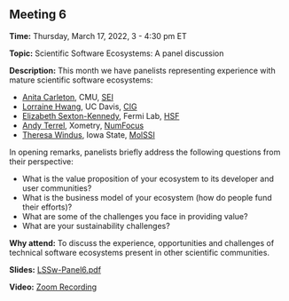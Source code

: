 ## Meeting 6

**Time:** Thursday, March 17, 2022, 3 - 4:30 pm ET

**Topic:** Scientific Software Ecosystems: A panel discussion

**Description:** This month we have panelists representing experience with mature scientific software ecosystems:
- [Anita Carleton](https://www.sei.cmu.edu/about/leadership/display.cfm?customel_datapageid_2623=3987), CMU, [SEI](https://www.sei.cmu.edu)
- [Lorraine Hwang](https://geodynamics.org/cig/about/people/profile-hwang/), UC Davis, [CIG](https://geodynamics.org)
- [Elizabeth Sexton-Kennedy](https://computing.fnal.gov/liz-sexton-kennedy/), Fermi Lab, [HSF](https://hepsoftwarefoundation.org)
- [Andy Terrel](http://andy.terrel.us), Xometry, [NumFocus](https://numfocus.org)
- [Theresa Windus](https://www.chem.iastate.edu/people/theresa-windus), Iowa State, [MolSSI](https://molssi.org)

In opening remarks, panelists briefly address the following questions from their perspective:
- What is the value proposition of your ecosystem to its developer and user communities?
- What is the business model of your ecosystem (how do people fund their efforts)?
- What are some of the challenges you face in providing value?
- What are your sustainability challenges?

**Why attend:** To discuss the experience, opportunities and challenges of technical software ecosystems present in other scientific communities.

**Slides:** [LSSw-Panel6.pdf](../files/LSSwMeeting6Panel.pdf)

**Video:** [Zoom Recording](https://exascaleproject.zoomgov.com/rec/share/fxg10UP1mIfJQMiWi0OQEWUYJMhh1JVzCJ7dxLkludPVObGxPgbRgAxsMJ350Mjj.5rEKoiLttfW2iUjQ)
